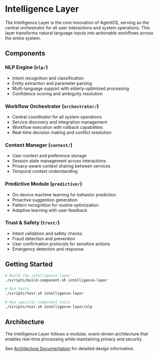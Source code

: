 # Intelligence Layer

The Intelligence Layer is the core innovation of AgentOS, serving as the central orchestrator for all user interactions and system operations. This layer transforms natural language inputs into actionable workflows across the entire system.

## Components

### NLP Engine (`nlp/`)
- Intent recognition and classification
- Entity extraction and parameter parsing
- Multi-language support with elderly-optimized processing
- Confidence scoring and ambiguity resolution

### Workflow Orchestrator (`orchestrator/`)
- Central coordinator for all system operations
- Service discovery and integration management
- Workflow execution with rollback capabilities
- Real-time decision making and conflict resolution

### Context Manager (`context/`)
- User context and preference storage
- Session state management across interactions
- Privacy-aware context sharing between services
- Temporal context understanding

### Predictive Module (`predictive/`)
- On-device machine learning for behavior prediction
- Proactive suggestion generation
- Pattern recognition for routine optimization
- Adaptive learning with user feedback

### Trust & Safety (`trust/`)
- Intent validation and safety checks
- Fraud detection and prevention
- User confirmation protocols for sensitive actions
- Emergency detection and response

## Getting Started

```bash
# Build the intelligence layer
./scripts/build-component.sh intelligence-layer

# Run tests
./scripts/test.sh intelligence-layer

# Run specific component tests
./scripts/test.sh intelligence-layer/nlp
```

## Architecture

The Intelligence Layer follows a modular, event-driven architecture that enables real-time processing while maintaining privacy and security.

See [Architecture Documentation](docs/intelligence-layer-architecture.md) for detailed design information.